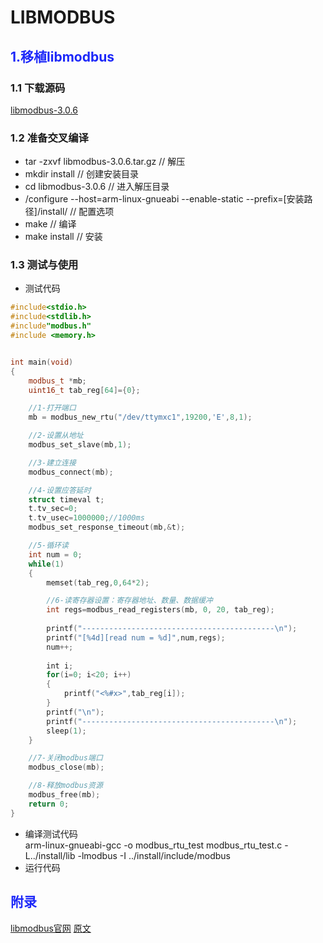 # LIBMODBUS

## <font color=#1D28F9>1.移植libmodbus</font>
### 1.1 下载源码
[libmodbus-3.0.6](http://libmodbus.org/releases/libmodbus-3.0.6.tar.gz)
### 1.2 准备交叉编译
* tar -zxvf libmodbus-3.0.6.tar.gz // 解压
* mkdir install                    // 创建安装目录
* cd libmodbus-3.0.6               // 进入解压目录
* /configure --host=arm-linux-gnueabi --enable-static --prefix=[安装路径]/install/                    // 配置选项
* make                             // 编译
* make install                     // 安装

### 1.3 测试与使用
* 测试代码
```cpp
#include<stdio.h>
#include<stdlib.h>
#include"modbus.h"
#include <memory.h>


int main(void)
{
    modbus_t *mb;
    uint16_t tab_reg[64]={0};

    //1-打开端口
    mb = modbus_new_rtu("/dev/ttymxc1",19200,'E',8,1);

    //2-设置从地址
    modbus_set_slave(mb,1);

    //3-建立连接
    modbus_connect(mb);

    //4-设置应答延时
    struct timeval t;
    t.tv_sec=0;
    t.tv_usec=1000000;//1000ms
    modbus_set_response_timeout(mb,&t);

    //5-循环读
    int num = 0;
    while(1)
    {   
        memset(tab_reg,0,64*2);

        //6-读寄存器设置：寄存器地址、数量、数据缓冲
        int regs=modbus_read_registers(mb, 0, 20, tab_reg);
       
        printf("-------------------------------------------\n");
        printf("[%4d][read num = %d]",num,regs);
        num++;
        
        int i;
        for(i=0; i<20; i++)
        {
            printf("<%#x>",tab_reg[i]);
        }
        printf("\n");
        printf("-------------------------------------------\n");
        sleep(1);
    }

    //7-关闭modbus端口
    modbus_close(mb);

    //8-释放modbus资源
    modbus_free(mb);
    return 0;
}
```
* 编译测试代码  
arm-linux-gnueabi-gcc -o modbus_rtu_test modbus_rtu_test.c -L../install/lib -lmodbus -I ../install/include/modbus
* 运行代码

## <font color=#1D28F9>附录</font>
[libmodbus官网](http://libmodbus.org/download/)
[原文](https://blog.csdn.net/u010168781/article/details/73924974)